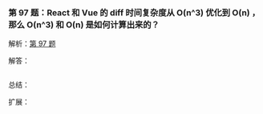 ### 第 97 题：React 和 Vue 的 diff 时间复杂度从 O(n^3) 优化到 O(n) ，那么 O(n^3) 和 O(n) 是如何计算出来的？

解析：[第 97 题](https://github.com/Advanced-Frontend/Daily-Interview-Question/issues/151)

解答：



```javascript

```

总结：



扩展：



